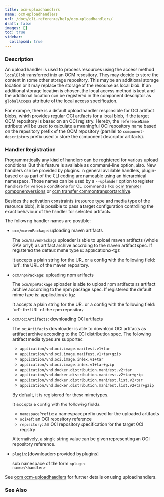 ```yaml
---
title: ocm-uploadhandlers
name: ocm-uploadhandlers
url: /docs/cli-reference/help/ocm-uploadhandlers/
draft: false
images: []
toc: true
sidebar:
  collapsed: true
---
```

### Description


An upload handler is used to process resources using the access method
<code>localBlob</code> transferred into an OCM
repository. They may decide to store the content in some other 
storage repository. This may be an additional storage location or it
may replace the storage of the resource as local blob.
If an additional storage location is chosen, the local access method
is kept and the additional location can be registered in the component
descriptor as <code>globalAccess</code> attribute of the local access
specification.

For example, there is a default upload handler responsible for OCI artifact
blobs, which provides regular OCI artifacts for a local blob, if
the target OCM repository is based on an OCI registry. Hereby, the
<code>referenceName</code> attribute will be used to calculate a
meaningful OCI repository name based on the repository prefix
of the OCM repository (parallel to <code>component-descriptors</code> prefix
used to store the component descriptor artifacts).

### Handler Registration 

Programmatically any kind of handlers can be registered for various
upload conditions. But this feature is available as command-line option, also.
New handlers can be provided by plugins. In general available handlers,
plugin-based or as part of the CLI coding are nameable using an hierarchical
namespace. Those names can be used by a <code>--uploader</code> option
to register handlers for various conditions for CLI commands like
[ocm transfer componentversions](/docs/cli-reference/transfer/componentversions/) or [ocm transfer commontransportarchive](/docs/cli-reference/transfer/commontransportarchive/).

Besides the activation constraints (resource type and media type of the
resource blob), it is possible to pass a target configuration controlling the
exact behaviour of the handler for selected artifacts.

The following handler names are possible:
  - <code>ocm/mavenPackage</code>: uploading maven artifacts
    
    The <code>ocm/mavenPackage</code> uploader is able to upload maven artifacts (whole GAV only!)
    as artifact archive according to the maven artifact spec.
    If registered the default mime type is: application/x-tgz
    
    It accepts a plain string for the URL or a config with the following field:
    'url': the URL of the maven repository.

  - <code>ocm/npmPackage</code>: uploading npm artifacts
    
    The <code>ocm/npmPackage</code> uploader is able to upload npm artifacts
    as artifact archive according to the npm package spec.
    If registered the default mime type is: application/x-tgz
    
    It accepts a plain string for the URL or a config with the following field:
    'url': the URL of the npm repository.

  - <code>ocm/ociArtifacts</code>: downloading OCI artifacts
    
    The <code>ociArtifacts</code> downloader is able to download OCI artifacts
    as artifact archive according to the OCI distribution spec.
    The following artifact media types are supported:
      - <code>application/vnd.oci.image.manifest.v1+tar</code>
      - <code>application/vnd.oci.image.manifest.v1+tar+gzip</code>
      - <code>application/vnd.oci.image.index.v1+tar</code>
      - <code>application/vnd.oci.image.index.v1+tar+gzip</code>
      - <code>application/vnd.docker.distribution.manifest.v2+tar</code>
      - <code>application/vnd.docker.distribution.manifest.v2+tar+gzip</code>
      - <code>application/vnd.docker.distribution.manifest.list.v2+tar</code>
      - <code>application/vnd.docker.distribution.manifest.list.v2+tar+gzip</code>
    
    By default, it is registered for these mimetypes.
    
    It accepts a config with the following fields:
      - <code>namespacePrefix</code>: a namespace prefix used for the uploaded artifacts
      - <code>ociRef</code>: an OCI repository reference
      - <code>repository</code>: an OCI repository specification for the target OCI registry
    
    Alternatively, a single string value can be given representing an OCI repository
    reference.

  - <code>plugin</code>: [downloaders provided by plugins]
    
    sub namespace of the form <code>&lt;plugin name>/&lt;handler></code>



See [ocm ocm-uploadhandlers](/docs/cli-reference/help/ocm-uploadhandlers/) for further details on using
upload handlers.


### See Also


